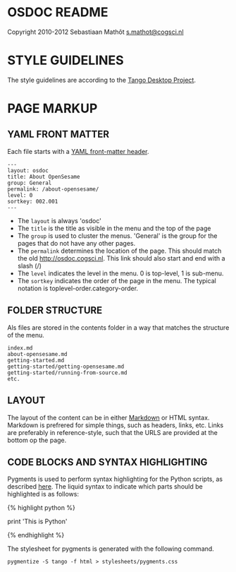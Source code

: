 OSDOC README
============

Copyright 2010-2012
Sebastiaan Mathôt <s.mathot@cogsci.nl>

STYLE GUIDELINES
================
The style guidelines are according to the [Tango Desktop Project][tango].

PAGE MARKUP
===========

YAML FRONT MATTER
-----------------

Each file starts with a [YAML front-matter header][yaml_front].

	---
	layout: osdoc
	title: About OpenSesame
	group: General
	permalink: /about-opensesame/
	level: 0
	sortkey: 002.001
	---

- The `layout` is always 'osdoc'
- The `title` is the title as visible in the menu and the top of the page
- The `group` is used to cluster the menus. 'General' is the group for the pages that do not have any other pages.
- The `permalink` determines the location of the page. This should match the old http://osdoc.cogsci.nl. This link should also start and end with a slash (/)
- The `level` indicates the level in the menu. 0 is top-level, 1 is sub-menu.
- The `sortkey` indicates the order of the page in the menu. The typical notation is toplevel-order.category-order.

FOLDER STRUCTURE
----------------

Als files are stored in the contents folder in a way that matches the structure of the menu.

	index.md
	about-opensesame.md
	getting-started.md
	getting-started/getting-opensesame.md
	getting-started/running-from-source.md
	etc.

LAYOUT
------

The layout of the content can be in either [Markdown][] or HTML syntax. Markdown is prefrered for simple things, such as headers, links, etc. Links are preferably in reference-style, such that the URLS are provided at the bottom op the page.

CODE BLOCKS AND SYNTAX HIGHLIGHTING
-----------------------------------

Pygments is used to perform syntax highlighting for the Python scripts, as described [here][pygments]. The liquid syntax to indicate which parts should be highlighted is as follows:

{% highlight python %}

print 'This is Python'

{% endhighlight %}

The stylesheet for pygments is generated with the following command.

	pygmentize -S tango -f html > stylesheets/pygments.css

[markdown]: http://daringfireball.net/projects/markdown/
[tango]: http://en.wikipedia.org/wiki/Tango_Desktop_Project
[yaml_front]: https://github.com/mojombo/jekyll/wiki/YAML-Front-Matter
[pygments]: https://github.com/mojombo/jekyll/wiki/Liquid-Extensions